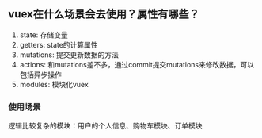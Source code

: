 ## vuex在什么场景会去使用？属性有哪些？
1. state: 存储变量
2. getters: state的计算属性
3. mutations: 提交更新数据的方法
4. actions: 和mutations差不多，通过commit提交mutations来修改数据，可以包括异步操作
5. modules: 模块化vuex

### 使用场景
逻辑比较复杂的模块：用户的个人信息、购物车模块、订单模块